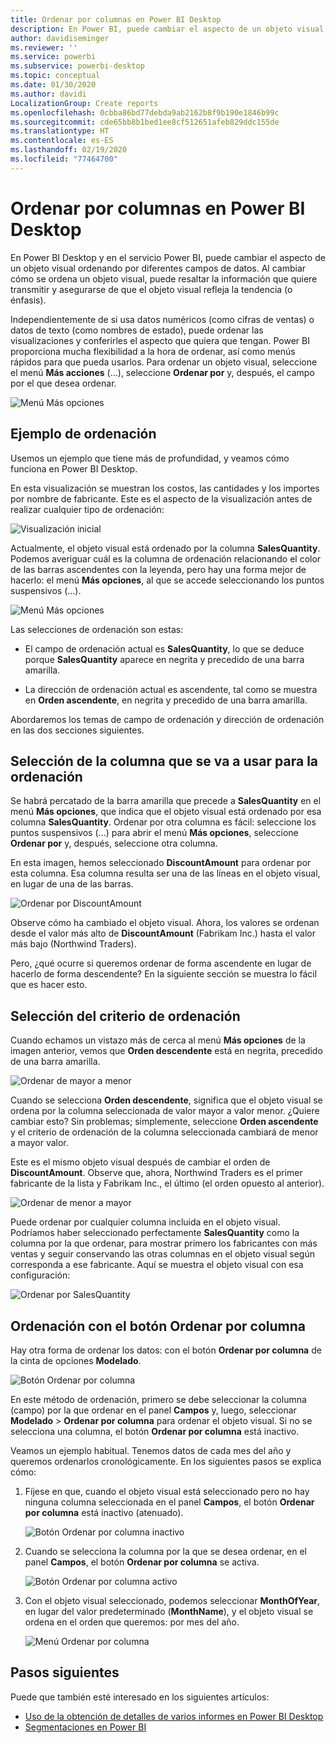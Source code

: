 ```yaml
---
title: Ordenar por columnas en Power BI Desktop
description: En Power BI, puede cambiar el aspecto de un objeto visual ordenando por diferentes campos de datos.
author: davidiseminger
ms.reviewer: ''
ms.service: powerbi
ms.subservice: powerbi-desktop
ms.topic: conceptual
ms.date: 01/30/2020
ms.author: davidi
LocalizationGroup: Create reports
ms.openlocfilehash: 0cbba86bd77debda9ab2162b8f9b190e1846b99c
ms.sourcegitcommit: cde65bb8b1bed1ee8cf512651afeb829ddc155de
ms.translationtype: HT
ms.contentlocale: es-ES
ms.lasthandoff: 02/19/2020
ms.locfileid: "77464700"
---
```

# <a name="sort-by-column-in-power-bi-desktop"></a>Ordenar por columnas en Power BI Desktop
En Power BI Desktop y en el servicio Power BI, puede cambiar el aspecto de un objeto visual ordenando por diferentes campos de datos. Al cambiar cómo se ordena un objeto visual, puede resaltar la información que quiere transmitir y asegurarse de que el objeto visual refleja la tendencia (o énfasis).

Independientemente de si usa datos numéricos (como cifras de ventas) o datos de texto (como nombres de estado), puede ordenar las visualizaciones y conferirles el aspecto que quiera que tengan. Power BI proporciona mucha flexibilidad a la hora de ordenar, así como menús rápidos para que pueda usarlos. Para ordenar un objeto visual, seleccione el menú **Más acciones** (...), seleccione **Ordenar por** y, después, el campo por el que desea ordenar.

![Menú Más opciones](media/desktop-sort-by-column/sortbycolumn_2.png)

## <a name="sorting-example"></a>Ejemplo de ordenación
Usemos un ejemplo que tiene más de profundidad, y veamos cómo funciona en Power BI Desktop.

En esta visualización se muestran los costos, las cantidades y los importes por nombre de fabricante. Este es el aspecto de la visualización antes de realizar cualquier tipo de ordenación:

![Visualización inicial](media/desktop-sort-by-column/sortbycolumn_1.png)

Actualmente, el objeto visual está ordenado por la columna **SalesQuantity**. Podemos averiguar cuál es la columna de ordenación relacionando el color de las barras ascendentes con la leyenda, pero hay una forma mejor de hacerlo: el menú **Más opciones**, al que se accede seleccionando los puntos suspensivos (...).

![Menú Más opciones](media/desktop-sort-by-column/sortbycolumn_2.png)

Las selecciones de ordenación son estas:

* El campo de ordenación actual es **SalesQuantity**, lo que se deduce porque **SalesQuantity** aparece en negrita y precedido de una barra amarilla. 

* La dirección de ordenación actual es ascendente, tal como se muestra en **Orden ascendente**, en negrita y precedido de una barra amarilla.

Abordaremos los temas de campo de ordenación y dirección de ordenación en las dos secciones siguientes.

## <a name="select-which-column-to-use-for-sorting"></a>Selección de la columna que se va a usar para la ordenación
Se habrá percatado de la barra amarilla que precede a **SalesQuantity** en el menú **Más opciones**, que indica que el objeto visual está ordenado por esa columna **SalesQuantity**. Ordenar por otra columna es fácil: seleccione los puntos suspensivos (...) para abrir el menú **Más opciones**, seleccione **Ordenar por** y, después, seleccione otra columna.

En esta imagen, hemos seleccionado **DiscountAmount** para ordenar por esta columna. Esa columna resulta ser una de las líneas en el objeto visual, en lugar de una de las barras. 

![Ordenar por DiscountAmount](media/desktop-sort-by-column/sortbycolumn_3.png)

Observe cómo ha cambiado el objeto visual. Ahora, los valores se ordenan desde el valor más alto de **DiscountAmount** (Fabrikam Inc.) hasta el valor más bajo (Northwind Traders). 

Pero, ¿qué ocurre si queremos ordenar de forma ascendente en lugar de hacerlo de forma descendente? En la siguiente sección se muestra lo fácil que es hacer esto.

## <a name="select-the-sort-order"></a>Selección del criterio de ordenación
Cuando echamos un vistazo más de cerca al menú **Más opciones** de la imagen anterior, vemos que **Orden descendente** está en negrita, precedido de una barra amarilla.

![Ordenar de mayor a menor](media/desktop-sort-by-column/sortbycolumn_4.png)

Cuando se selecciona **Orden descendente**, significa que el objeto visual se ordena por la columna seleccionada de valor mayor a valor menor. ¿Quiere cambiar esto? Sin problemas; simplemente, seleccione **Orden ascendente** y el criterio de ordenación de la columna seleccionada cambiará de menor a mayor valor.

Este es el mismo objeto visual después de cambiar el orden de **DiscountAmount**. Observe que, ahora, Northwind Traders es el primer fabricante de la lista y Fabrikam Inc., el último (el orden opuesto al anterior).

![Ordenar de menor a mayor](media/desktop-sort-by-column/sortbycolumn_5.png)

Puede ordenar por cualquier columna incluida en el objeto visual. Podríamos haber seleccionado perfectamente **SalesQuantity** como la columna por la que ordenar, para mostrar primero los fabricantes con más ventas y seguir conservando las otras columnas en el objeto visual según corresponda a ese fabricante. Aquí se muestra el objeto visual con esa configuración:

![Ordenar por SalesQuantity](media/desktop-sort-by-column/sortbycolumn_6.png)

## <a name="sort-using-the-sort-by-column-button"></a>Ordenación con el botón Ordenar por columna
Hay otra forma de ordenar los datos: con el botón **Ordenar por columna** de la cinta de opciones **Modelado**.

![Botón Ordenar por columna](media/desktop-sort-by-column/sortbycolumn_8.png)

En este método de ordenación, primero se debe seleccionar la columna (campo) por la que ordenar en el panel **Campos** y, luego, seleccionar **Modelado** > **Ordenar por columna** para ordenar el objeto visual. Si no se selecciona una columna, el botón **Ordenar por columna** está inactivo.

Veamos un ejemplo habitual. Tenemos datos de cada mes del año y queremos ordenarlos cronológicamente. En los siguientes pasos se explica cómo:

1. Fíjese en que, cuando el objeto visual está seleccionado pero no hay ninguna columna seleccionada en el panel **Campos**, el botón **Ordenar por columna** está inactivo (atenuado).
   
   ![Botón Ordenar por columna inactivo](media/desktop-sort-by-column/sortbycolumn_9.png)

2. Cuando se selecciona la columna por la que se desea ordenar, en el panel **Campos**, el botón **Ordenar por columna** se activa.
   
   ![Botón Ordenar por columna activo](media/desktop-sort-by-column/sortbycolumn_10.png)
3. Con el objeto visual seleccionado, podemos seleccionar **MonthOfYear**, en lugar del valor predeterminado (**MonthName**), y el objeto visual se ordena en el orden que queremos: por mes del año.
   
   ![Menú Ordenar por columna](media/desktop-sort-by-column/sortbycolumn_11.png)


<!---
This functionality is no longer active. Jan 2020

## Getting back to default column for sorting
You can sort by any column you'd like, but there may be times when you want the visual to return to its default sorting column. No problem. For a visual that has a sort column selected, open the **More options** menu and select that column again, and the visualization returns to its default sort column.

For example, here's our previous chart:

![Initial visualization](media/desktop-sort-by-column/sortbycolumn_6.png)

When we go back to the menu and select **SalesQuantity** again, the visual defaults to being ordered alphabetically by **Manufacturer**, as shown in the following image.

![Default sort order](media/desktop-sort-by-column/sortbycolumn_7.png)

With so many options for sorting your visuals, creating just the chart or image you want is easy.
--->

## <a name="next-steps"></a>Pasos siguientes

Puede que también esté interesado en los siguientes artículos:

* [Uso de la obtención de detalles de varios informes en Power BI Desktop](desktop-cross-report-drill-through.md)
* [Segmentaciones en Power BI](visuals/power-bi-visualization-slicers.md)

